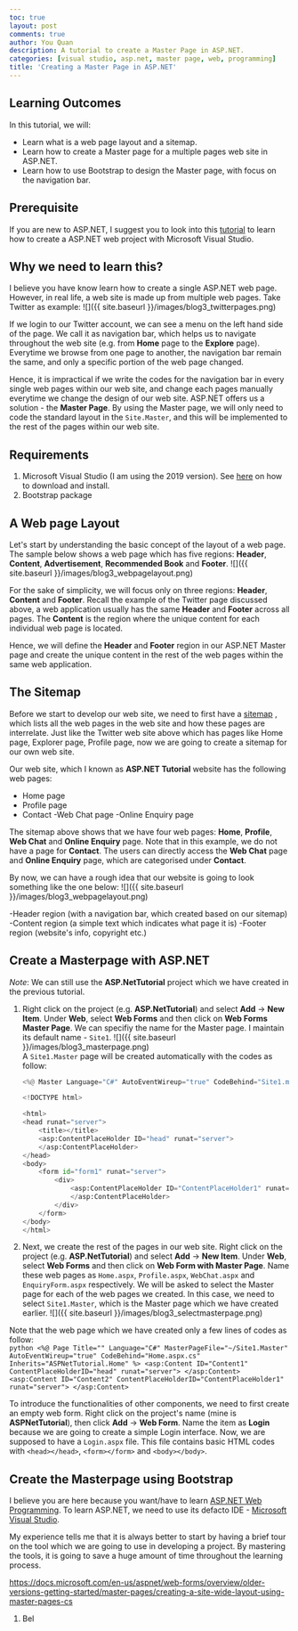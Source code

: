 ```yaml
---
toc: true
layout: post
comments: true
author: You Quan
description: A tutorial to create a Master Page in ASP.NET.
categories: [visual studio, asp.net, master page, web, programming]
title: 'Creating a Master Page in ASP.NET'
---
```


## Learning Outcomes
In this tutorial, we will:
- Learn what is a web page layout and a sitemap.
- Learn how to create a Master page for a multiple pages web site in ASP.NET.
- Learn how to use Bootstrap to design the Master page, with focus on the navigation bar.

## Prerequisite
If you are new to ASP.NET, I suggest you to look into this [tutorial](https://you3quan2.github.io/youquan-blog/visual%20studio/asp.net/c%23/web/programming/2020/03/31/start-aspnet-c-web.html) to learn how to create a ASP.NET web project with Microsoft Visual Studio.

## Why we need to learn this?
I believe you have know learn how to create a single ASP.NET web page. However, in real life, a web site is made up from multiple web pages. Take Twitter as example:
![]({{ site.baseurl }}/images/blog3_twitterpages.png)  

If we login to our Twitter account, we can see a menu on the left hand side of the page. We call it as navigation bar, which helps us to navigate throughout the web site (e.g. from **Home** page to the **Explore** page). Everytime we browse from one page to another, the navigation bar remain the same, and only a specific portion of the web page changed.

Hence, it is impractical if we write the codes for the navigation bar in every single web pages within our web site, and change each pages manually everytime we change the design of our web site. ASP.NET offers us a solution - the **Master Page**. By using the Master page, we will only need to code the standard layout in the `Site.Master`, and this will be implemented to the rest of the pages within our web site.

## Requirements
1. Microsoft Visual Studio (I am using the 2019 version). See [here](https://docs.microsoft.com/en-us/visualstudio/install/install-visual-studio?view=vs-2019) on how to download and install.
1. Bootstrap package

## A Web page Layout
Let's start by understanding the basic concept of the layout of a web page. The sample below shows a web page which has five regions: **Header**, **Content**, **Advertisement**, **Recommended Book** and **Footer**.
![]({{ site.baseurl }}/images/blog3_webpagelayout.png) 

For the sake of simplicity, we will focus only on three regions: **Header**, **Content** and **Footer**. Recall the example of the Twitter page discussed above, a web application usually has the same **Header** and **Footer** across all pages. The **Content** is the region where the unique content for each individual web page is located.

Hence, we will define the **Header** and **Footer** region in our ASP.NET Master page and create the unique content in the rest of the web pages within the same web application.

## The Sitemap
Before we start to develop our web site, we need to first have a [sitemap](https://en.wikipedia.org/wiki/Site_map) , which lists all the web pages in the web site and how these pages are interrelate. Just like the Twitter web site above which has pages like Home page, Explorer page, Profile page, now we are going to create a sitemap for our own web site.

Our web site, which I known as **ASP.NET Tutorial** website has the following web pages:
- Home page
- Profile page
- Contact
  -Web Chat page
  -Online Enquiry page

The sitemap above shows that we have four web pages: **Home**, **Profile**, **Web Chat** and **Online Enquiry** page. Note that in this example, we do not have a page for **Contact**. The users can directly access the **Web Chat** page and **Online Enquiry** page, which are categorised under **Contact**. 

By now, we can have a rough idea that our website is going to look something like the one below:
![]({{ site.baseurl }}/images/blog3_webpagelayout.png) 

-Header region (with a navigation bar, which created based on our sitemap)
-Content region (a simple text which indicates what page it is)
-Footer region (website's info, copyright etc.)

## Create a Masterpage with ASP.NET
*Note*: We can still use the **ASP.NetTutorial** project which we have created in the previous tutorial.

1. Right click on the project (e.g. **ASP.NetTutorial**) and select **Add** &rarr; **New Item**. Under **Web**, select **Web Forms** and then click on **Web Forms Master Page**. We can specifiy the name for the Master page. I maintain its default name - `Site1`.
![]({{ site.baseurl }}/images/blog3_masterpage.png)  
A `Site1.Master` page will be created automatically with the codes as follow:  

    ```python
    <%@ Master Language="C#" AutoEventWireup="true" CodeBehind="Site1.master.cs" Inherits="ASPNetTutorial.Site1" %>

    <!DOCTYPE html>

    <html>
    <head runat="server">
        <title></title>
        <asp:ContentPlaceHolder ID="head" runat="server">
        </asp:ContentPlaceHolder>
    </head>
    <body>
        <form id="form1" runat="server">
            <div>
                <asp:ContentPlaceHolder ID="ContentPlaceHolder1" runat="server">
                </asp:ContentPlaceHolder>
            </div>
        </form>
    </body>
    </html>
    ```
    
1. Next, we create the rest of the pages in our web site. Right click on the project (e.g. **ASP.NetTutorial**) and select **Add** &rarr; **New Item**. Under **Web**, select **Web Forms** and then click on **Web Form with Master Page**. Name these web pages as `Home.aspx`, `Profile.aspx`, `WebChat.aspx` and `EnquiryForm.aspx` respectively. We will be asked to select the Master page for each of the web pages we created. In this case, we need to select `Site1.Master`, which is the Master page which we have created earlier.
![]({{ site.baseurl }}/images/blog3_selectmasterpage.png)  

Note that the web page which we have created only a few lines of codes as follow:  
    ```python
    <%@ Page Title="" Language="C#" MasterPageFile="~/Site1.Master" AutoEventWireup="true" CodeBehind="Home.aspx.cs" Inherits="ASPNetTutorial.Home" %>
    <asp:Content ID="Content1" ContentPlaceHolderID="head" runat="server">
    </asp:Content>
    <asp:Content ID="Content2" ContentPlaceHolderID="ContentPlaceHolder1" runat="server">
    </asp:Content>
    ```



To introduce the functionalities of other components, we need to first create an empty web form. Right click on the project's name (mine is **ASPNetTutorial**), then click **Add** &rarr; **Web Form**. Name the item as **Login** because we are going to create a simple Login interface. Now, we are supposed to have a `Login.aspx` file. This file contains basic HTML codes with `<head></head>`, `<form></form>` and `<body></body>`.


## Create the Masterpage using Bootstrap
I believe you are here because you want/have to learn [ASP.NET Web Programming](https://dotnet.microsoft.com/apps/aspnet). To learn ASP.NET, we need to use its defacto IDE - [Microsoft Visual Studio](https://visualstudio.microsoft.com/).

My experience tells me that it is always better to start by having a brief tour on the tool which we are going to use in developing a project. By mastering the tools, it is going to save a huge amount of time throughout the learning process.


https://docs.microsoft.com/en-us/aspnet/web-forms/overview/older-versions-getting-started/master-pages/creating-a-site-wide-layout-using-master-pages-cs


1. Bel
